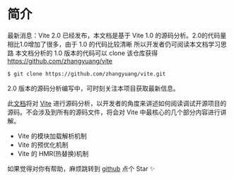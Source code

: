 # 简介

最新消息：Vite 2.0 已经发布，本文档是基于 Vite 1.0 的源码分析。2.0的代码量相比1.0增加了很多，由于 1.0 的代码比较清晰 所以开发者仍可阅读本文档学习思路
本文档分析的 1.0 版本的代码可以 clone 该仓库获得 https://github.com/zhangyuang/vite

```bash
$ git clone https://github.com/zhangyuang/vite.git
```

2.0 版本的源码分析编写中，可时刻关注本项目获取最新信息。

此[文档](https://github.com/zhangyuang/vite-design)将对 [Vite](https://github.com/vitejs/vite) 进行源码分析，以开发者的角度来讲述如何阅读调试开源项目的源码。不会涉及到所有的源码文件，将会对 Vite 中最核心的几个部分内容进行讲解。

- Vite 的模块加载解析机制
- Vite 的预优化机制
- Vite 的 HMR(热替换)机制

如果觉得对你有帮助，麻烦跳转到 [github](https://github.com/zhangyuang/vite-design) 点个 Star ✨